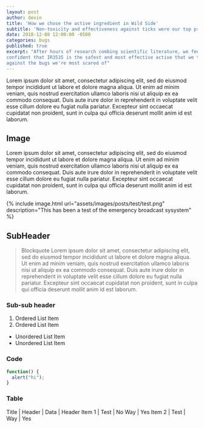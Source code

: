 ```yaml
---
layout: post
author: devin
title: 'How we chose the active ingredient in Wild Side'
subtitle: 'Non-toxicity and effectiveness against ticks were our top priorities'
date: 2018-12-08 12:00:00 -0500
categories: bugs
published: true
excerpt: "After hours of research combing scientific literature, we feel
confident that IR3535 is the safest and most effective active that we trust
against the bugs we're most scared of"
---
```


Lorem ipsum dolor sit amet, consectetur adipiscing elit, sed do eiusmod tempor
incididunt ut labore et dolore magna aliqua. Ut enim ad minim veniam, quis
nostrud exercitation ullamco laboris nisi ut aliquip ex ea commodo consequat.
Duis aute irure dolor in reprehenderit in voluptate velit esse cillum dolore eu
fugiat nulla pariatur. Excepteur sint occaecat cupidatat non proident, sunt in
culpa qui officia deserunt mollit anim id est laborum.

## Image

Lorem ipsum dolor sit amet, consectetur adipiscing elit, sed do eiusmod tempor
incididunt ut labore et dolore magna aliqua. Ut enim ad minim veniam, quis
nostrud exercitation ullamco laboris nisi ut aliquip ex ea commodo consequat.
Duis aute irure dolor in reprehenderit in voluptate velit esse cillum dolore eu
fugiat nulla pariatur. Excepteur sint occaecat cupidatat non proident, sunt in
culpa qui officia deserunt mollit anim id est laborum.

{% include image.html url="assets/images/posts/test/test.png"
  description="This has been a test of the emergency broadcast sysystem" %}

## SubHeader

> Blockquote Lorem ipsum dolor sit amet, consectetur adipiscing elit, sed do
> eiusmod tempor incididunt ut labore et dolore magna aliqua. Ut enim ad minim
> veniam, quis nostrud exercitation ullamco laboris nisi ut aliquip ex ea
> commodo consequat. Duis aute irure dolor in reprehenderit in voluptate velit
> esse cillum dolore eu fugiat nulla pariatur. Excepteur sint occaecat cupidatat
> non proident, sunt in culpa qui officia deserunt mollit anim id est laborum.

### Sub-sub header

1.  Ordered List Item
2.  Ordered List Item

- Unordered List Item
- Unordered List Item

### Code

```javascript
function() {
  alert("hi");
}
```

### Table

Title | Header | Data | Header
Item 1 | Test | No Way | Yes
Item 2 | Test | Way | Yes
